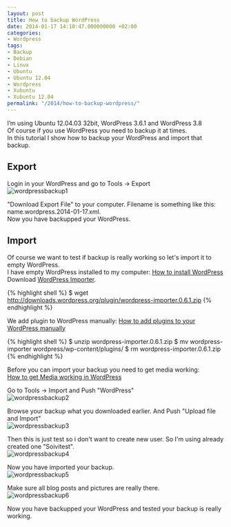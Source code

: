 ```yaml
---
layout: post
title: How to backup WordPress
date: 2014-01-17 14:10:47.000000000 +02:00
categories:
- Wordpress
tags:
- Backup
- Debian
- Linux
- Ubuntu
- Ubuntu 12.04
- Wordpress
- Xubuntu
- Xubuntu 12.04
permalink: "/2014/how-to-backup-wordpress/"
---
```

I’m using Ubuntu 12.04.03 32bit, WordPress 3.6.1 and WordPress 3.8  
Of course if you use WordPress you need to backup it at times.  
In this tutorial I show how to backup your WordPress and import that backup.

## Export

Login in your WordPress and go to Tools -> Export  
![wordpressbackup1](/assets/2014/01/wordpressbackup1.png)

"Download Export File" to your computer. Filename is something like this: name.wordpress.2014-01-17.xml.  
Now you have backupped your WordPress.

## Import

Of course we want to test if backup is really working so let's import it to empty WordPress.  
I have empty WordPress installed to my computer: [How to install WordPress](http://soivi.net/2014/how-to-install-wordpress/)  
Download [WordPress Importer](http://wordpress.org/plugins/wordpress-importer/).

{% highlight shell %}
$ wget http://downloads.wordpress.org/plugin/wordpress-importer.0.6.1.zip
{% endhighlight %}

We add plugin to WordPress manually: [How to add plugins to your WordPress manually](http://soivi.net/2013/how-to-add-plugins-to-your-wordpress-manually/)

{% highlight shell %}
$ unzip wordpress-importer.0.6.1.zip
$ mv wordpress-importer wordpress/wp-content/plugins/
$ rm wordpress-importer.0.6.1.zip
{% endhighlight %}

Before you can import your backup you need to get media working:  
[How to get Media working in WordPress](http://soivi.net/2013/how-to-get-media-working-in-wordpress/)

Go to Tools -> Import and Push "WordPress"  
![wordpressbackup2](/assets/2014/01/wordpressbackup2.png)

Browse your backup what you downloaded earlier. And Push "Upload file and Import"  
![wordpressbackup3](/assets/2014/01/wordpressbackup3.png)

Then this is just test so i don't want to create new user. So I'm using already created one "Soivitest".  
![wordpressbackup4](/assets/2014/01/wordpressbackup4.png)

Now you have imported your backup.  
![wordpressbackup5](/assets/2014/01/wordpressbackup5.png)

Make sure all blog posts and pictures are really there.  
![wordpressbackup6](/assets/2014/01/wordpressbackup6.png)

Now you have backupped your WordPress and tested your backup is really working.